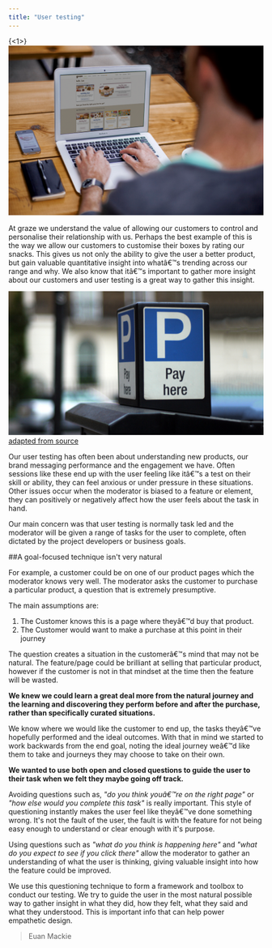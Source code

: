 ```yaml
---
title: "User testing"
---
```


{<1>}![User Testing](/content/images/2015/03/Blog-Image-2.png)


At graze we understand the value of allowing our customers to control and personalise their relationship with us. Perhaps the best example of this is the way we allow our customers to customise their boxes by rating our snacks. This gives us not only the ability to give the user a better product, but gain valuable quantitative insight into whatâ€™s trending across our range and why. We also know that itâ€™s important to gather more insight about our customers and user testing is a great way to gather this insight.

![](/content/images/2015/03/blog-image-3.png) [adapted from source](http://www.flickr.com/photos/r4vi/) 

Our user testing has often been about understanding new products, our brand messaging performance and the engagement we have. Often sessions like these end up with the user feeling like itâ€™s a test on their skill or ability, they can feel anxious or under pressure in these situations. Other issues occur when the moderator is biased to a feature or element, they can positively or negatively affect how the user feels about the task in hand. 

Our main concern was that user testing is normally task led and the moderator will be given a range of tasks for the user to complete, often dictated by the project developers or business goals.

##A goal-focused technique isn't very natural

For example, a customer could be on one of our product pages which the moderator knows very well. The moderator asks the customer to purchase a particular product, a question that is extremely presumptive.

The main assumptions are:
1. The Customer knows this is a page where theyâ€™d buy that product.
2. The Customer would want to make a purchase at this point in their journey

The question creates a situation in the customerâ€™s mind that may not be natural. The feature/page could be brilliant at selling that particular product, however if the customer is not in that mindset at the time then the feature will be wasted. 

**We knew we could learn a great deal more from the natural journey and the learning and discovering they perform before and after the purchase, rather than specifically curated situations.**

We know where we would like the customer to end up, the tasks theyâ€™ve hopefully performed and the ideal outcomes. With that in mind we started to work backwards from the end goal, noting the ideal journey weâ€™d like them to take and journeys they may choose to take on their own.

**We wanted to use both open and closed questions to guide the user to their task when we felt they maybe going off track.** 

Avoiding questions such as, _"do you think youâ€™re on the right page"_ or _"how else would you complete this task"_ is really important. This style of questioning instantly makes the user feel like theyâ€™ve done something wrong. It's not the fault of the user, the fault is with the feature for not being easy enough to understand or clear enough with it's purpose. 

Using questions such as  _"what do you think is happening here"_ and _"what do you expect to see if you click there"_ allow the moderator to gather an understanding of what the user is thinking, giving valuable insight into how the feature could be improved.

We use this questioning technique to form a framework and toolbox to conduct our testing. We try to guide the user in the most natural possible way to gather insight in what they did, how they felt, what they said and what they understood. This is important info that can help power empathetic design.


> Euan Mackie




